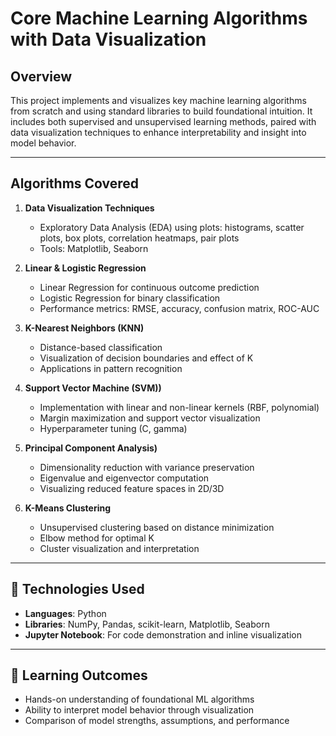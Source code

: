#  Core Machine Learning Algorithms with Data Visualization

##  Overview
This project implements and visualizes key machine learning algorithms from scratch and using standard libraries to build foundational intuition. It includes both supervised and unsupervised learning methods, paired with data visualization techniques to enhance interpretability and insight into model behavior.

---

##  Algorithms Covered

1. **Data Visualization Techniques**  
   - Exploratory Data Analysis (EDA) using plots: histograms, scatter plots, box plots, correlation heatmaps, pair plots  
   - Tools: Matplotlib, Seaborn

2. **Linear & Logistic Regression**  
   - Linear Regression for continuous outcome prediction  
   - Logistic Regression for binary classification  
   - Performance metrics: RMSE, accuracy, confusion matrix, ROC-AUC

3. **K-Nearest Neighbors (KNN)**  
   - Distance-based classification  
   - Visualization of decision boundaries and effect of K  
   - Applications in pattern recognition

4. **Support Vector Machine (SVM))**  
   - Implementation with linear and non-linear kernels (RBF, polynomial)  
   - Margin maximization and support vector visualization  
   - Hyperparameter tuning (C, gamma)

5. **Principal Component Analysis)**  
   - Dimensionality reduction with variance preservation  
   - Eigenvalue and eigenvector computation  
   - Visualizing reduced feature spaces in 2D/3D

6. **K-Means Clustering**  
   - Unsupervised clustering based on distance minimization  
   - Elbow method for optimal K  
   - Cluster visualization and interpretation

---

## 🔧 Technologies Used

- **Languages**: Python  
- **Libraries**: NumPy, Pandas, scikit-learn, Matplotlib, Seaborn  
- **Jupyter Notebook**: For code demonstration and inline visualization

---

## 🎯 Learning Outcomes

- Hands-on understanding of foundational ML algorithms  
- Ability to interpret model behavior through visualization  
- Comparison of model strengths, assumptions, and performance



